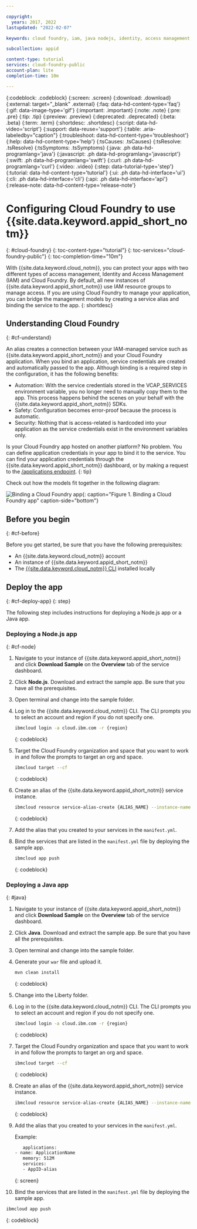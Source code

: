 ```yaml
---

copyright:
  years: 2017, 2022
lastupdated: "2022-02-07"

keywords: cloud foundry, iam, java nodejs, identity, access management, user access, service access, permissions, bind service

subcollection: appid

content-type: tutorial
services: cloud-foundry-public
account-plan: lite
completion-time: 10m

---
```


{:codeblock: .codeblock}
{:screen: .screen}
{:download: .download}
{:external: target="_blank" .external}
{:faq: data-hd-content-type='faq'}
{:gif: data-image-type='gif'}
{:important: .important}
{:note: .note}
{:pre: .pre}
{:tip: .tip}
{:preview: .preview}
{:deprecated: .deprecated}
{:beta: .beta}
{:term: .term}
{:shortdesc: .shortdesc}
{:script: data-hd-video='script'}
{:support: data-reuse='support'}
{:table: .aria-labeledby="caption"}
{:troubleshoot: data-hd-content-type='troubleshoot'}
{:help: data-hd-content-type='help'}
{:tsCauses: .tsCauses}
{:tsResolve: .tsResolve}
{:tsSymptoms: .tsSymptoms}
{:java: .ph data-hd-programlang='java'}
{:javascript: .ph data-hd-programlang='javascript'}
{:swift: .ph data-hd-programlang='swift'}
{:curl: .ph data-hd-programlang='curl'}
{:video: .video}
{:step: data-tutorial-type='step'}
{:tutorial: data-hd-content-type='tutorial'}
{:ui: .ph data-hd-interface='ui'}
{:cli: .ph data-hd-interface='cli'}
{:api: .ph data-hd-interface='api'}
{:release-note: data-hd-content-type='release-note'}

# Configuring Cloud Foundry to use {{site.data.keyword.appid_short_notm}}
{: #cloud-foundry}
{: toc-content-type="tutorial"}
{: toc-services="cloud-foundry-public"}
{: toc-completion-time="10m"}

With {{site.data.keyword.cloud_notm}}, you can protect your apps with two different types of access management, Identity and Access Management (IAM) and Cloud Foundry. By default, all new instances of {{site.data.keyword.appid_short_notm}} use IAM resource groups to manage access. If you are using Cloud Foundry to manage your application, you can bridge the management models by creating a service alias and binding the service to the app.
{: shortdesc}


## Understanding Cloud Foundry
{: #cf-understand}

An alias creates a connection between your IAM-managed service such as {{site.data.keyword.appid_short_notm}} and your Cloud Foundry application. When you bind an application, service credentials are created and automatically passed to the app. Although binding is a required step in the configuration, it has the following benefits:

* Automation: With the service credentials stored in the VCAP_SERVICES environment variable, you no longer need to manually copy them to the app. This process happens behind the scenes on your behalf with the {{site.data.keyword.appid_short_notm}} SDKs.
* Safety: Configuration becomes error-proof because the process is automatic.
* Security: Nothing that is access-related is hardcoded into your application as the service credentials exist in the environment variables only.

Is your Cloud Foundry app hosted on another platform? No problem. You can define application credentials in your app to bind it to the service. You can find your application credentials through the {{site.data.keyword.appid_short_notm}} dashboard, or by making a request to the [/applications endpoint](https://us-south.appid.cloud.ibm.com/swagger-ui/#!/Applications/registerApplication).
{: tip}

Check out how the models fit together in the following diagram:

![Binding a Cloud Foundry app](images/cf-alias.png){: caption="Figure 1. Binding a Cloud Foundry app" caption-side="bottom"}

## Before you begin
{: #cf-before}

Before you get started, be sure that you have the following prerequisites:

* An {{site.data.keyword.cloud_notm}} account
* An instance of {{site.data.keyword.appid_short_notm}}
* The [{{site.data.keyword.cloud_notm}} CLI](/docs/cli?topic=cli-getting-started) installed locally

## Deploy the app
{: #cf-deploy-app}
{: step}

The following step includes instructions for deploying a Node.js app or a Java app.

### Deploying a Node.js app
{: #cf-node}

1. Navigate to your instance of {{site.data.keyword.appid_short_notm}} and click **Download Sample** on the **Overview** tab of the service dashboard.
2. Click **Node.js**. Download and extract the sample app. Be sure that you have all the prerequisites.
3. Open terminal and change into the sample folder.
4. Log in to the {{site.data.keyword.cloud_notm}} CLI. The CLI prompts you to select an account and region if you do not specify one.

   ```sh
   ibmcloud login -a cloud.ibm.com -r {region}
   ```
   {: codeblock}

5. Target the Cloud Foundry organization and space that you want to work in and follow the prompts to target an org and space.

   ```sh
   ibmcloud target --cf
   ```
   {: codeblock}

6. Create an alias of the {{site.data.keyword.appid_short_notm}} service instance.

   ```sh
   ibmcloud resource service-alias-create {ALIAS_NAME} --instance-name {SERVICE_INSTANCE_NAME}
   ```
   {: codeblock}

7. Add the alias that you created to your services in the `manifest.yml`.
8. Bind the services that are listed in the `manifest.yml` file by deploying the sample app.

   ```sh
   ibmcloud app push
   ```
   {: codeblock}

### Deploying a Java app
{: #java}

1. Navigate to your instance of {{site.data.keyword.appid_short_notm}} and click **Download Sample** on the **Overview** tab of the service dashboard.
2. Click **Java**. Download and extract the sample app. Be sure that you have all the prerequisites.
3. Open terminal and change into the sample folder.
4. Generate your `war` file and upload it.

   ```sh
   mvn clean install
   ```
   {: codeblock}

5. Change into the Liberty folder.
6. Log in to the {{site.data.keyword.cloud_notm}} CLI. The CLI prompts you to select an account and region if you do not specify one.

   ```sh
   ibmcloud login -a cloud.ibm.com -r {region}
   ```
   {: codeblock}

7. Target the Cloud Foundry organization and space that you want to work in and follow the prompts to target an org and space.

   ```sh
   ibmcloud target --cf
   ```
   {: codeblock}

8. Create an alias of the {{site.data.keyword.appid_short_notm}} service instance.

   ```sh
   ibmcloud resource service-alias-create {ALIAS_NAME} --instance-name {SERVICE_INSTANCE_NAME}
   ```
   {: codeblock}

9. Add the alias that you created to your services in the `manifest.yml`.

   Example:
   ```sh
      applications:
   - name: ApplicationName
      memory: 512M
      services:
      - AppID-alias
   ```
   {: screen}

10. Bind the services that are listed in the `manifest.yml` file by deploying the sample app.

   ```sh
   ibmcloud app push
   ```
   {: codeblock}

